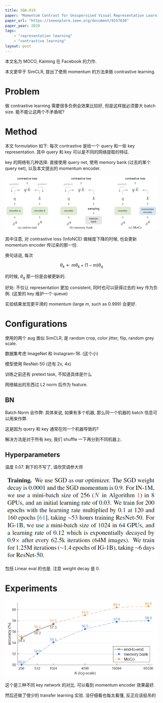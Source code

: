 ```yaml
---
title: SQA-019
paper: "Momentum Contrast for Unsupervised Visual Representation Learning"
paper_url: "https://ieeexplore.ieee.org/document/9157636" 
paper_year: 2020
tags: 
    - "representation learning"
    - "contrastive learning"
layout: post
---
```


本文名为 MOCO, Kaiming 在 Facebook 的力作. 

本文更早于 SimCLR, 提出了使用 momentum 的方法来做 contrastive learning.

# Problem

做 contrastive learning 需要很多负例会效果比较好, 但是这样就必须要大 batch size. 能不能让这两个不矛盾呢?

# Method

本文 formulation 如下: 每次 contrastive 是给一个 query 和一些 key representation. 其中 query 和 key 可以是不同的网络提取的特征.

key 的网络有几种选择: 直接使用 query net, 使用 memory bank (过去的某个 query net), 以及本文提出的 momentum encoder.

![image not found](/papers/SQA-019/MOCO.png)

其中注意, 对 contrastive loss (InfoNCE) 做梯度下降的时候, 也会更新 momentum encoder 传过来的那一份.

换句话说, 每次

$$
\theta_k \leftarrow m\theta_k + (1-m)\theta_q
$$

的时候, $\theta_q$ 那一份是会被更新的.

好处: 不仅让 representation 更加 consistent, 同时也可以获得过去的 key 作为负例. (这里的 key 维护一个 queue)

实验结果发现更平滑的 momentum (large $m$, such as 0.999) 会更好.

# Configurations

使用的两个 aug 类似 SimCLR, 是 random crop, color jitter, flip, random grey scale. 

数据集考虑 ImageNet 和 Instagram-1B. (这个小)

模型使用 ResNet-50 (还有 2x, 4x)

训练之前还有 pretext task, 不知道具体是什么

网络输出的东西过 L2 norm 后作为 feature.

## BN

Batch Norm 会作弊: 具体来说, 如果有多个机器, 那么同一个机器的 batch 信息可以用来作弊.

这是因为 query 和 key 通常在同一个机器导致的?

解决方法是对于所有 key, 我们 shuffle 一下再分到不同机器上.

## Hyperparameters

温度 0.07. 剩下的不写了, 请欣赏调参大师

![image not found](/papers/SQA-019/hyperparameters.png)

包括 Linear eval 的也是. 注意 weight decay 是 0.

# Experiments

![image not found](/papers/SQA-019/ablation.png)

这个是三种不同 key network 的对比. 可以看到 momentum encoder 效果最好.

然后还做了很少的 transfer learning 实验. 没仔细看也每太看懂, 反正应该挺吊的
